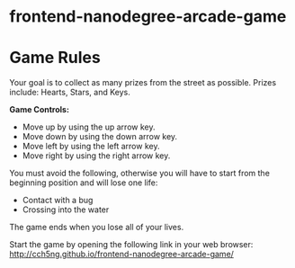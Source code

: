 frontend-nanodegree-arcade-game
===============================

<h1>Game Rules</h1>

Your goal is to collect as many prizes from the street as possible. Prizes include: Hearts, Stars, and Keys.

<b>Game Controls:</b>
<ul>
  <li>Move up by using the up arrow key.</li>
  <li>Move down by using the down arrow key.</li>
  <li>Move left by using the left arrow key.</li>
  <li>Move right by using the right arrow key.</li>
</ul>

You must avoid the following, otherwise you will have to start from the beginning position and will lose one life:
<ul>
  <li>Contact with a bug</li>
  <li>Crossing into the water</li>
</ul>

The game ends when you lose all of your lives.

Start the game by opening the following link in your web browser:
http://cch5ng.github.io/frontend-nanodegree-arcade-game/